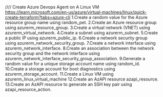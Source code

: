 //// Create Azure Devops Agent on A Linux VM
https://learn.microsoft.com/en-us/azure/virtual-machines/linux/quick-create-terraform?tabs=azure-cli
1.Create a random value for the Azure resource group name using random_pet.
2.Create an Azure resource group using azurerm_resource_group.
3.Create a virtual network (VNET) using azurerm_virtual_network.
4.Create a subnet using azurerm_subnet.
5.Create a public IP using azurerm_public_ip.
6.Create a network security group using azurerm_network_security_group.
7.Create a network interface using azurerm_network_interface.
8.Create an association between the network security group and the network interface using azurerm_network_interface_security_group_association.
9.Generate a random value for a unique storage account name using random_id.
10.Create a storage account for boot diagnostics using azurerm_storage_account.
11.Create a Linux VM using azurerm_linux_virtual_machine
12.Create an AzAPI resource azapi_resource.
13.Create an AzAPI resource to generate an SSH key pair using azapi_resource_action.
